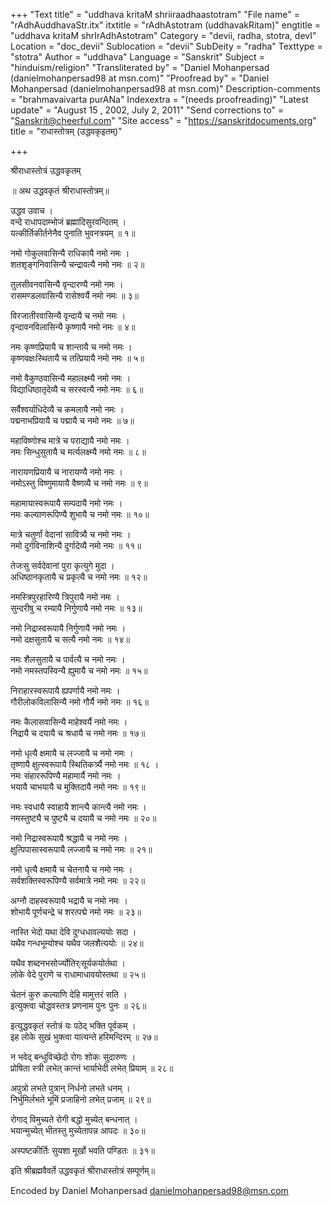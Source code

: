 +++
"Text title" = "uddhava kritaM shriiraadhaastotram"
"File name" = "rAdhAuddhavaStr.itx"
itxtitle = "rAdhAstotram (uddhavakRitam)"
engtitle = "uddhava kritaM shrIrAdhAstotram"
Category = "devii, radha, stotra, devI"
Location = "doc_devii"
Sublocation = "devii"
SubDeity = "radha"
Texttype = "stotra"
Author = "uddhava"
Language = "Sanskrit"
Subject = "hinduism/religion"
"Transliterated by" = "Daniel Mohanpersad (danielmohanpersad98 at msn.com)"
"Proofread by" = "Daniel Mohanpersad (danielmohanpersad98 at msn.com)"
Description-comments = "brahmavaivarta purANa"
Indexextra = "(needs proofreading)"
"Latest update" = "August 15 , 2002, July 2, 2011"
"Send corrections to" = "Sanskrit@cheerful.com"
"Site access" = "https://sanskritdocuments.org"
title = "राधास्तोत्रम् (उद्धवकृइतम्)"

+++
  
 श्रीराधास्तोत्रं उद्धवकृतम्   
  
॥ अथ उद्धवकृतं श्रीराधास्तोत्रम्॥  
  
उद्धव उवाच ।  
वन्दे राधापदाम्भोजं ब्रह्मादिसुरवन्दितम् ।  
यत्कीर्तिकीर्तनेनैव पुनाति भुवनत्रयम् ॥ १॥  
  
नमो गोकुलवासिन्यै राधिकायै नमो नमः ।  
शतश‍ृङ्गनिवासिन्यै चन्द्रावत्यै नमो नमः ॥ २॥  
  
तुलसीवनवासिन्यै वृन्दारण्यै नमो नमः ।  
रासमण्डलवासिन्यै रासेश्वर्यै नमो नमः ॥ ३॥  
  
विरजातीरवासिन्यै वृन्दायै च नमो नमः ।  
वृन्दावनविलासिन्यै कृष्णायै नमो नमः ॥ ४॥  
  
नमः कृष्णप्रियायै च शान्तायै च नमो नमः ।  
कृष्णवक्षःस्थितायै च तत्प्रियायै नमो नमः ॥ ५॥  
  
नमो वैकुण्ठवासिन्यै महालक्ष्म्यै नमो नमः ।  
विद्याधिष्ठातृदेव्यै च सरस्वत्यै नमो नमः ॥ ६॥  
  
सर्वैश्वर्याधिदेव्यै च कमलायै नमो नमः ।  
पद्मनाभप्रियायै च पद्मायै च नमो नमः ॥ ७॥  
  
महाविष्णोश्च मात्रे च पराद्यायै नमो नमः ।  
नमः सिन्धुसुतायै च मर्त्यलक्ष्म्यै नमो नमः ॥ ८॥  
  
नारायणप्रियायै च नारायण्यै नमो नमः ।  
नमोऽस्तु विष्णुमायायै वैष्णव्यै च नमो नमः ॥ ९॥  
  
महामायास्वरूपायै सम्पदायै नमो नमः ।  
नमः कल्याणरूपिण्यै शुभायै च नमो नमः ॥ १०॥  
  
मात्रे चतुर्णां वेदानां सावित्र्यै च नमो नमः ।  
नमो दुर्गविनाशिन्यै दुर्गादेव्यै नमो नमः ॥ ११॥  
  
तेजःसु सर्वदेवानां पुरा कृत्युगे मुदा ।  
अधिष्ठानकृतायै च प्रकृत्यै च नमो नमः ॥ १२॥  
  
नमस्त्रिपुरहारिण्यै त्रिपुरायै नमो नमः ।  
सुन्दरीषु च रम्यायै निर्गुणायै नमो नमः ॥ १३॥  
  
नमो निद्रास्वरूपायै निर्गुणायै नमो नमः ।  
नमो दक्षसुतायै च सत्यै नमो नमः ॥ १४॥  
  
नमः शैलसुतायै च पार्वत्यै च नमो नमः ।  
नमो नमस्तपस्विन्यै ह्युमायै च नमो नमः ॥ १५॥  
  
निराहारस्वरूपायै ह्यपर्णायै नमो नमः ।  
गौरीलोकविलासिन्यै नमो गौर्यै नमो नमः ॥ १६॥  
  
नमः कैलासवासिन्यै माहेश्वर्यै नमो नमः ।  
निद्रायै च दयायै च श्रधायै च नमो नमः ॥ १७॥  
  
नमो धृत्यै क्षमायै च लज्जायै च नमो नमः ।  
तृष्णायै क्षुत्स्वरूपायै स्थितिकर्त्र्यै नमो नमः ॥ १८ ।  
नमः संहाररूपिण्यै महामार्यै नमो नमः ।  
भयायै चाभयायै च मुक्तिदायै नमो नमः ॥ १९॥  
  
नमः स्वधायै स्वाहायै शान्त्यै कान्त्यै नमो नमः ।  
नमस्तुष्ट्यै च पुष्ट्यै च दयायै च नमो नमः ॥ २०॥  
  
नमो निद्रास्वरूपायै श्रद्धायै च नमो नमः ।  
क्षुत्पिपासास्वरूपायै लज्जायै च नमो नमः ॥ २१॥  
  
नमो धृत्यै क्षमायै च चेतनायै च नमो नमः ।  
 सर्वशक्तिस्वरूपिण्यै सर्वमात्रे नमो नमः ॥ २२॥  
  
अग्नौ दाहस्वरूपायै भद्रायै च नमो नमः ।  
शोभायै पूर्णचन्द्रे च शरत्पद्मे नमो नमः ॥ २३॥  
  
नास्ति भेदो यथा देवि दुग्धधावल्ययोः सदा ।  
यथैव गन्धभूम्योश्च यथैव जलशैत्ययोः ॥ २४॥  
  
यथैव शब्दनभसोर्ज्योतिर्ःसूर्यकयोर्तथा ।  
लोके वेदे पुराणे च राधामाधावयोस्तथा ॥ २५॥  
  
चेतनं कुरु कल्याणि देहि मामुत्तरं सति ।  
इत्युक्त्वा चोद्धवस्तत्र प्रणनाम पुनः पुनः ॥ २६॥  
  
इत्युद्धवकृतं स्तोत्रं यः पठेद् भक्ति पूर्वकम् ।  
इह लोके सुखं भुक्त्वा यात्यन्ते हरिमन्दिरम् ॥ २७॥  
  
न भवेद् बन्धुविच्छेदो रोगः शोकः सुदारुणः ।  
प्रोषिता स्त्री लभेत् कान्तं भार्याभेदी लभेत् प्रियाम् ॥ २८॥  
  
अपुत्रो लभते पुत्रान् निर्धनो लभते धनम् ।  
निर्भुमिर्लभते भूमिं प्रजाहिनो लभेत् प्रजाम् ॥ २९॥  
  
रोगाद् विमुच्यते रोगी बद्धो मुच्येत् बन्धनात् ।  
भयान्मुच्येत् भीतस्तु मुच्येतापन्न आपदः ॥ ३०॥  
  
अस्पष्टकीर्तिः सुयशा मूर्खो भवति पण्डितः ॥ ३१॥  
  
इति श्रीब्रह्मवैवर्ते उद्धवकृतं श्रीराधास्तोत्रं सम्पूर्णम्॥  
  
  
  
  
Encoded by Daniel Mohanpersad danielmohanpersad98@msn.com  
  
